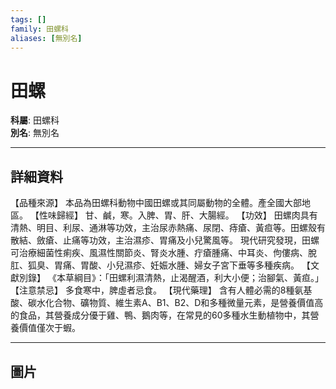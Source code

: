 ```yaml
---
tags: []
family: 田螺科
aliases: [無別名]
---
```


# 田螺

**科屬**: 田螺科  
**別名**: 無別名  

---

## 詳細資料
【品種來源】
本品為田螺科動物中國田螺或其同屬動物的全體。產全國大部地區。
【性味歸經】
甘、鹹，寒。入脾、胃、肝、大腸經。
【功效】
田螺肉具有清熱、明目、利尿、通淋等功效，主治尿赤熱痛、尿閉、痔瘡、黃疸等。田螺殼有散結、斂瘡、止痛等功效，主治濕疹、胃痛及小兒驚風等。
現代研究發現，田螺可治療細菌性痢疾、風濕性關節炎、腎炎水腫、疔瘡腫痛、中耳炎、佝僂病、脫肛、狐臭、胃痛、胃酸、小兒濕疹、妊娠水腫、婦女子宮下垂等多種疾病。
【文獻別錄】
《本草綱目》：「田螺利濕清熱，止渴醒酒，利大小便；治腳氣、黃疸。」
【注意禁忌】
多食寒中，脾虛者忌食。
【現代藥理】
含有人體必需的8種氨基酸、碳水化合物、礦物質、維生素A、B1、B2、D和多種微量元素，是營養價值高的食品，其營養成分優于雞、鴨、鵝肉等，在常見的60多種水生動植物中，其營養價值僅次于蝦。

---

## 圖片
